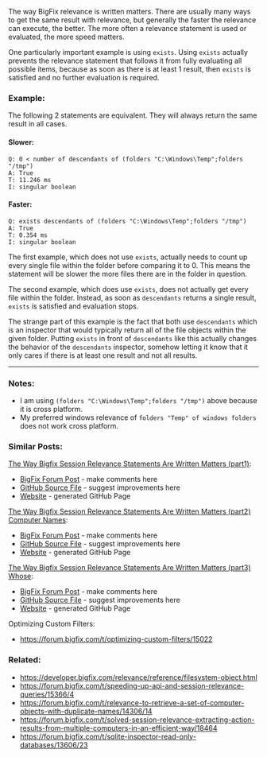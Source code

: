 The way BigFix relevance is written matters. There are usually many ways to get the same result with relevance, but generally the faster the relevance can execute, the better. The more often a relevance statement is used or evaluated, the more speed matters.

One particularly important example is using `exists`. Using `exists` actually prevents the relevance statement that follows it from fully evaluating all possible items, because as soon as there is at least 1 result, then `exists` is satisfied and no further evaluation is required.

### Example:

The following 2 statements are equivalent. They will always return the same result in all cases.

#### Slower:

    Q: 0 < number of descendants of (folders "C:\Windows\Temp";folders "/tmp")
    A: True
    T: 11.246 ms
    I: singular boolean

#### Faster:

    Q: exists descendants of (folders "C:\Windows\Temp";folders "/tmp")
    A: True
    T: 0.354 ms
    I: singular boolean
    
The first example, which does not use `exists`, actually needs to count up every single file within the folder before comparing it to 0. This means the statement will be slower the more files there are in the folder in question.

The second example, which does use `exists`, does not actually get every file within the folder. Instead, as soon as `descendants` returns a single result, `exists` is satisfied and evaluation stops.

The strange part of this example is the fact that both use `descendants` which is an inspector that would typically return all of the file objects within the given folder. Putting `exists` in front of `descendants` like this actually changes the behavior of the `descendants` inspector, somehow letting it know that it only cares if there is at least one result and not all results.

----------

### Notes:

- I am using `(folders "C:\Windows\Temp";folders "/tmp")` above because it is cross platform.
 - My preferred windows relevance of `folders "Temp" of windows folders` does not work cross platform.

### Similar Posts:

[The Way Bigfix Session Relevance Statements Are Written Matters (part1)](https://forum.bigfix.com/t/the-way-session-relevance-statements-webreports-are-written-matters/13663):
 - [BigFix Forum Post](https://forum.bigfix.com/t/the-way-session-relevance-statements-webreports-are-written-matters/13663) - make comments here
 - [GitHub Source File](https://github.com/jgstew/jgstew.github.io/blob/master/_posts/2015-06-18-The-way-BigFix-Session-Relevance-statements-are-written-matters-(part1).md) - suggest improvements here
 - [Website](http://jgstew.github.io/2015/06/18/The-way-BigFix-Session-Relevance-statements-are-written-matters-(part1).html) - generated GitHub Page

[The Way Bigfix Session Relevance Statements Are Written Matters (part2) Computer Names](https://forum.bigfix.com/t/the-way-session-relevance-statements-are-written-matters-part-2-computer-names/14340):
 - [BigFix Forum Post](https://forum.bigfix.com/t/the-way-session-relevance-statements-are-written-matters-part-2-computer-names/14340) - make comments here
 - [GitHub Source File](https://github.com/jgstew/jgstew.github.io/blob/master/_posts/2015-09-14-The-way-BigFix-Session-Relevance-statements-are-written-matters-(Part2)-Computer-Names.md) - suggest improvements here
 - [Website](http://jgstew.github.io/2015/09/14/The-way-BigFix-Session-Relevance-statements-are-written-matters-(Part2)-Computer-Names.html) - generated GitHub Page

[The Way Bigfix Session Relevance Statements Are Written Matters (part3) Whose](https://forum.bigfix.com/t/the-way-relevance-statements-are-written-matters-part3-whose/18785):
 - [BigFix Forum Post](https://forum.bigfix.com/t/the-way-relevance-statements-are-written-matters-part3-whose/18785) - make comments here
 - [GitHub Source File](https://github.com/jgstew/jgstew.github.io/blob/master/_posts/2016-10-11-The-way-BigFix-Session-Relevance-statements-are-written-matters-(Part3)-Whose.md) - suggest improvements here
 - [Website](http://jgstew.github.io/2016/10/11/The-way-BigFix-Session-Relevance-statements-are-written-matters-(Part3)-Whose.html) - generated GitHub Page

Optimizing Custom Filters:
 - https://forum.bigfix.com/t/optimizing-custom-filters/15022

### Related:

- https://developer.bigfix.com/relevance/reference/filesystem-object.html
- https://forum.bigfix.com/t/speeding-up-api-and-session-relevance-queries/15366/4
- https://forum.bigfix.com/t/relevance-to-retrieve-a-set-of-computer-objects-with-duplicate-names/14306/14
- https://forum.bigfix.com/t/solved-session-relevance-extracting-action-results-from-multiple-computers-in-an-efficient-way/18464
- https://forum.bigfix.com/t/sqlite-inspector-read-only-databases/13606/23
